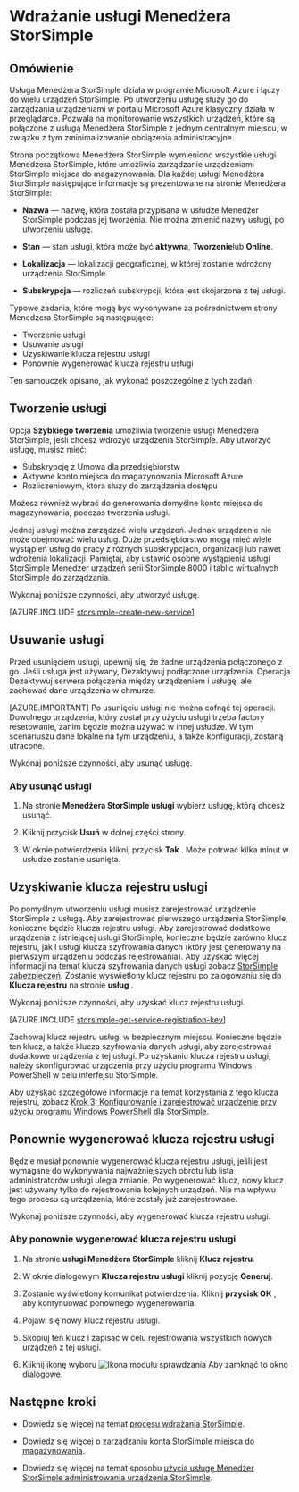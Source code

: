 <properties 
   pageTitle="Wdrażanie usługi Menedżera StorSimple | Microsoft Azure"
   description="Wyjaśniono, jak tworzyć i usuwać usługę Menedżer StorSimple w portalu klasyczny Azure i opisano, jak zarządzać klucza rejestru usługi."
   services="storsimple"
   documentationCenter=""
   authors="SharS"
   manager="carmonm"
   editor="" />
<tags 
   ms.service="storsimple"
   ms.devlang="na"
   ms.topic="article"
   ms.tgt_pltfrm="na"
   ms.workload="na"
   ms.date="05/24/2016"
   ms.author="v-sharos" />

# <a name="deploy-the-storsimple-manager-service"></a>Wdrażanie usługi Menedżera StorSimple

## <a name="overview"></a>Omówienie

Usługa Menedżera StorSimple działa w programie Microsoft Azure i łączy do wielu urządzeń StorSimple. Po utworzeniu usługę służy go do zarządzania urządzeniami w portalu Microsoft Azure klasyczny działa w przeglądarce. Pozwala na monitorowanie wszystkich urządzeń, które są połączone z usługą Menedżera StorSimple z jednym centralnym miejscu, w związku z tym zminimalizowanie obciążenia administracyjne.

Strona początkowa Menedżera StorSimple wymieniono wszystkie usługi Menedżera StorSimple, które umożliwia zarządzanie urządzeniami StorSimple miejsca do magazynowania. Dla każdej usługi Menedżera StorSimple następujące informacje są prezentowane na stronie Menedżera StorSimple:

- **Nazwa** — nazwę, która została przypisana w usłudze Menedżer StorSimple podczas jej tworzenia. Nie można zmienić nazwy usługi, po utworzeniu usługę.

- **Stan** — stan usługi, która może być **aktywna**, **Tworzenie**lub **Online**.

- **Lokalizacja** — lokalizacji geograficznej, w której zostanie wdrożony urządzenia StorSimple.

- **Subskrypcja** — rozliczeń subskrypcji, która jest skojarzona z tej usługi.

Typowe zadania, które mogą być wykonywane za pośrednictwem strony Menedżera StorSimple są następujące:

- Tworzenie usługi
- Usuwanie usługi
- Uzyskiwanie klucza rejestru usługi
- Ponownie wygenerować klucza rejestru usługi

Ten samouczek opisano, jak wykonać poszczególne z tych zadań.

## <a name="create-a-service"></a>Tworzenie usługi

Opcja **Szybkiego tworzenia** umożliwia tworzenie usługi Menedżera StorSimple, jeśli chcesz wdrożyć urządzenia StorSimple. Aby utworzyć usługę, musisz mieć:

- Subskrypcję z Umowa dla przedsiębiorstw
- Aktywne konto miejsca do magazynowania Microsoft Azure
- Rozliczeniowym, która służy do zarządzania dostępu

Możesz również wybrać do generowania domyślne konto miejsca do magazynowania, podczas tworzenia usługi.

Jednej usługi można zarządzać wielu urządzeń. Jednak urządzenie nie może obejmować wielu usług. Duże przedsiębiorstwo mogą mieć wiele wystąpień usług do pracy z różnych subskrypcjach, organizacji lub nawet wdrożenia lokalizacji. Pamiętaj, aby ustawić osobne wystąpienia usługi StorSimple Menedżer urządzeń serii StorSimple 8000 i tablic wirtualnych StorSimple do zarządzania.

Wykonaj poniższe czynności, aby utworzyć usługę.

[AZURE.INCLUDE [storsimple-create-new-service](../../includes/storsimple-create-new-service.md)]

## <a name="delete-a-service"></a>Usuwanie usługi

Przed usunięciem usługi, upewnij się, że żadne urządzenia połączonego z go. Jeśli usługa jest używany, Dezaktywuj podłączone urządzenia. Operacja Dezaktywuj serwera połączenia między urządzeniem i usługę, ale zachować dane urządzenia w chmurze. 

[AZURE.IMPORTANT] Po usunięciu usługi nie można cofnąć tej operacji. Dowolnego urządzenia, który został przy użyciu usługi trzeba factory resetowanie, zanim będzie można używać w innej usłudze. W tym scenariuszu dane lokalne na tym urządzeniu, a także konfiguracji, zostaną utracone.

Wykonaj poniższe czynności, aby usunąć usługę.

### <a name="to-delete-a-service"></a>Aby usunąć usługi

1. Na stronie **Menedżera StorSimple usługi** wybierz usługę, którą chcesz usunąć.

1. Kliknij przycisk **Usuń** w dolnej części strony.

1. W oknie potwierdzenia kliknij przycisk **Tak** . Może potrwać kilka minut w usłudze zostanie usunięta.

## <a name="get-the-service-registration-key"></a>Uzyskiwanie klucza rejestru usługi

Po pomyślnym utworzeniu usługi musisz zarejestrować urządzenie StorSimple z usługą. Aby zarejestrować pierwszego urządzenia StorSimple, konieczne będzie klucza rejestru usługi. Aby zarejestrować dodatkowe urządzenia z istniejącej usługi StorSimple, konieczne będzie zarówno klucz rejestru, jak i usługi klucza szyfrowania danych (który jest generowany na pierwszym urządzeniu podczas rejestrowania). Aby uzyskać więcej informacji na temat klucza szyfrowania danych usługi zobacz [StorSimple zabezpieczeń](storsimple-security.md). Zostanie wyświetlony klucz rejestru po zalogowaniu się do **Klucza rejestru** na stronie **usług** .

Wykonaj poniższe czynności, aby uzyskać klucz rejestru usługi.

[AZURE.INCLUDE [storsimple-get-service-registration-key](../../includes/storsimple-get-service-registration-key.md)]

Zachowaj klucz rejestru usługi w bezpiecznym miejscu. Konieczne będzie ten klucz, a także klucza szyfrowania danych usługi, aby zarejestrować dodatkowe urządzenia z tej usługi. Po uzyskaniu klucza rejestru usługi, należy skonfigurować urządzenia przy użyciu programu Windows PowerShell w celu interfejsu StorSimple.

Aby uzyskać szczegółowe informacje na temat korzystania z tego klucza rejestru, zobacz [Krok 3: Konfigurowanie i zarejestrować urządzenie przy użyciu programu Windows PowerShell dla StorSimple](storsimple-deployment-walkthrough.md#step-2-configure-and-register-the-device-through-windows-powershell-for-storsimple).

## <a name="regenerate-the-service-registration-key"></a>Ponownie wygenerować klucza rejestru usługi

Będzie musiał ponownie wygenerować klucza rejestru usługi, jeśli jest wymagane do wykonywania najważniejszych obrotu lub lista administratorów usługi uległa zmianie. Po wygenerować klucz, nowy klucz jest używany tylko do rejestrowania kolejnych urządzeń. Nie ma wpływu tego procesu są urządzenia, które zostały już zarejestrowane.

Wykonaj poniższe czynności, aby wygenerować klucza rejestru usługi.

### <a name="to-regenerate-the-service-registration-key"></a>Aby ponownie wygenerować klucza rejestru usługi

1. Na stronie **usługi Menedżera StorSimple** kliknij **Klucz rejestru**.

1. W oknie dialogowym **Klucza rejestru usługi** kliknij pozycję **Generuj**.

1. Zostanie wyświetlony komunikat potwierdzenia. Kliknij **przycisk OK** , aby kontynuować ponownego wygenerowania.

1. Pojawi się nowy klucz rejestru usługi.

1. Skopiuj ten klucz i zapisać w celu rejestrowania wszystkich nowych urządzeń z tej usługi.

1. Kliknij ikonę wyboru ![Ikona modułu sprawdzania](./media/storsimple-manage-service/HCS_CheckIcon.png) Aby zamknąć to okno dialogowe.


## <a name="next-steps"></a>Następne kroki

- Dowiedz się więcej na temat [procesu wdrażania StorSimple](storsimple-deployment-walkthrough.md).

- Dowiedz się więcej o [zarządzaniu konta StorSimple miejsca do magazynowania](storsimple-manage-storage-accounts.md).

- Dowiedz się więcej na temat sposobu [użycia usługę Menedżer StorSimple administrowania urządzenia StorSimple](storsimple-manager-service-administration.md).

 
